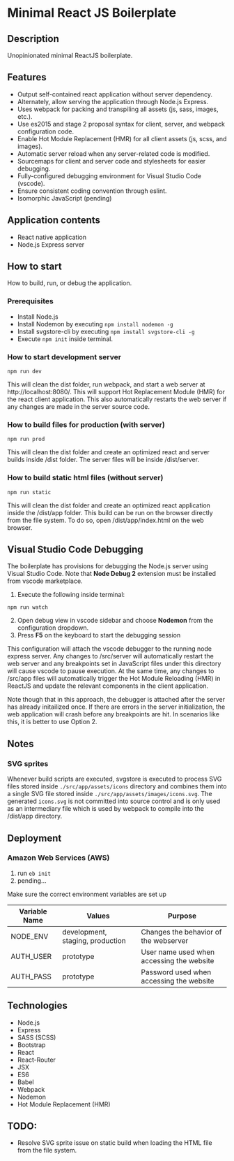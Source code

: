# Minimal React JS Boilerplate

## Description
Unopinionated minimal ReactJS boilerplate.

## Features
- Output self-contained react application without server dependency.
- Alternately, allow serving the application through Node.js Express.
- Uses webpack for packing and transpiling all assets (js, sass, images, etc.).
- Use es2015 and stage 2 proposal syntax for client, server, and webpack configuration code.
- Enable Hot Module Replacement (HMR) for all client assets (js, scss, and images).
- Automatic server reload when any server-related code is modified.
- Sourcemaps for client and server code and stylesheets for easier debugging.
- Fully-configured debugging environment for Visual Studio Code (vscode).
- Ensure consistent coding convention through eslint.
- Isomorphic JavaScript (pending)

## Application contents
- React native application
- Node.js Express server

## How to start
How to build, run, or debug the application.

### Prerequisites
- Install Node.js
- Install Nodemon by executing `npm install nodemon -g`
- Install svgstore-cli by executing `npm install svgstore-cli -g`
- Execute `npm init` inside terminal.

### How to start development server
```shell
npm run dev
```

This will clean the dist folder, run webpack, and start a web server at http://localhost:8080/. This will support Hot Replacement Module (HMR) for the react client application. This also automatically restarts the web server if any changes are made in the server source code.

### How to build files for production (with server)
```shell
npm run prod
```

This will clean the dist folder and create an optimized react and server builds inside /dist folder. The server files will be inside /dist/server.

### How to build static html files (without server)
```shell
npm run static
```

This will clean the dist folder and create an optimized react application inside the /dist/app folder. This build can be run on the browser directly from the file system. To do so, open /dist/app/index.html on the web browser.

## Visual Studio Code Debugging
The boilerplate has provisions for debugging the Node.js server using Visual Studio Code. Note that **Node Debug 2** extension must be installed from vscode marketplace.

1. Execute the following inside terminal:
```shell
npm run watch
```
2. Open debug view in vscode sidebar and choose **Nodemon** from the configuration dropdown.
1. Press **F5** on the keyboard to start the debugging session

This configuration will attach the vscode debugger to the running node express server. Any changes to /src/server will automatically restart the web server and any breakpoints set in JavaScript files under this directory will cause vscode to pause execution. At the same time, any changes to /src/app files will automatically trigger the Hot Module Reloading (HMR) in ReactJS and update the relevant components in the client application.

Note though that in this approach, the debugger is attached after the server has already initailized once. If there are errors in the server initialization, the web application will crash before any breakpoints are hit. In scenarios like this, it is better to use Option 2.

## Notes
### SVG sprites
Whenever build scripts are executed, svgstore is executed to process SVG files stored inside `./src/app/assets/icons` directory and combines them into a single SVG file stored inside `./src/app/assets/images/icons.svg`. The generated `icons.svg` is not committed into source control and is only used as an intermediary file which is used by webpack to compile into the /dist/app directory.


## Deployment

### Amazon Web Services (AWS)
1. run `eb init`
1. pending...

Make sure the correct environment variables are set up

| Variable Name | Values                           | Purpose                                   |
| ------------- | -------------------------------- | ----------------------------------------- |
| NODE_ENV      | development, staging, production | Changes the behavior of the webserver     |
| AUTH_USER     | prototype                        | User name used when accessing the website |
| AUTH_PASS     | prototype                        | Password used when accessing the website  |



## Technologies
- Node.js
- Express
- SASS (SCSS)
- Bootstrap
- React
- React-Router
- JSX
- ES6
- Babel
- Webpack
- Nodemon
- Hot Module Replacement (HMR)


## TODO:
- Resolve SVG sprite issue on static build when loading the HTML file from the file system.
